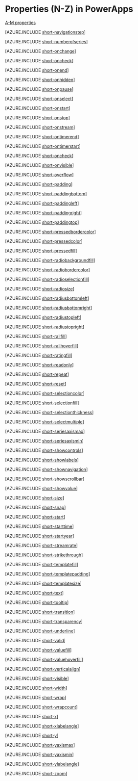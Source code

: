 <properties
   pageTitle="Properties (N-Z) | Microsoft PowerApps"
   description="In PowerApps, you can use the properties that this topic describes."
   services=""
   suite="powerapps"
   documentationCenter="na"
   authors="aftowen"
   manager="erikre"
   editor=""
   tags=""/>
<tags
   ms.service="powerapps"
   ms.devlang="na"
   ms.topic="reference"
   ms.tgt_pltfrm="na"
   ms.workload="na"
   ms.date="02/25/2016"
   ms.author="anneta"/>

# Properties (N-Z) in PowerApps #

[A-M properties](reference-properties1.md)

[AZURE.INCLUDE [short-navigationstep](../includes/short-navigationstep.md)]

[AZURE.INCLUDE [short-numberofseries](../includes/short-numberofseries.md)]

[AZURE.INCLUDE [short-onchange](../includes/short-onchange.md)]

[AZURE.INCLUDE [short-oncheck](../includes/short-oncheck.md)]

[AZURE.INCLUDE [short-onend](../includes/short-onend.md)]

[AZURE.INCLUDE [short-onhidden](../includes/short-onhidden.md)]

[AZURE.INCLUDE [short-onpause](../includes/short-onpause.md)]

[AZURE.INCLUDE [short-onselect](../includes/short-onselect.md)]

[AZURE.INCLUDE [short-onstart](../includes/short-onstart.md)]

[AZURE.INCLUDE [short-onstop](../includes/short-onstop.md)]

[AZURE.INCLUDE [short-onstream](../includes/short-onstream.md)]

[AZURE.INCLUDE [short-ontimerend](../includes/short-ontimerend.md)]

[AZURE.INCLUDE [short-ontimerstart](../includes/short-ontimerstart.md)]

[AZURE.INCLUDE [short-oncheck](../includes/short-oncheck.md)]

[AZURE.INCLUDE [short-onvisible](../includes/short-onvisible.md)]

[AZURE.INCLUDE [short-overflow](../includes/short-overflow.md)]

[AZURE.INCLUDE [short-padding](../includes/short-padding.md)]

[AZURE.INCLUDE [short-paddingbottom](../includes/short-paddingbottom.md)]

[AZURE.INCLUDE [short-paddingleft](../includes/short-paddingleft.md)]

[AZURE.INCLUDE [short-paddingright](../includes/short-paddingright.md)]

[AZURE.INCLUDE [short-paddingtop](../includes/short-paddingtop.md)]

[AZURE.INCLUDE [short-pressedbordercolor](../includes/short-pressedbordercolor.md)]

[AZURE.INCLUDE [short-pressedcolor](../includes/short-pressedcolor.md)]

[AZURE.INCLUDE [short-pressedfill](../includes/short-pressedfill.md)]

[AZURE.INCLUDE [short-radiobackgroundfill](../includes/short-radiobackgroundfill.md)]

[AZURE.INCLUDE [short-radiobordercolor](../includes/short-radiobordercolor.md)]

[AZURE.INCLUDE [short-radioselectionfill](../includes/short-radioselectionfill.md)]

[AZURE.INCLUDE [short-radiosize](../includes/short-radiosize.md)]

[AZURE.INCLUDE [short-radiusbottomleft](../includes/short-radiusbottomleft.md)]

[AZURE.INCLUDE [short-radiusbottomright](../includes/short-radiusbottomright.md)]

[AZURE.INCLUDE [short-radiustopleft](../includes/short-radiustopleft.md)]

[AZURE.INCLUDE [short-radiustopright](../includes/short-radiustopright.md)]

[AZURE.INCLUDE [short-railfill](../includes/short-railfill.md)]

[AZURE.INCLUDE [short-railhoverfill](../includes/short-railhoverfill.md)]

[AZURE.INCLUDE [short-ratingfill](../includes/short-ratingfill.md)]

[AZURE.INCLUDE [short-readonly](../includes/short-readonly.md)]

[AZURE.INCLUDE [short-repeat](../includes/short-repeat.md)]

[AZURE.INCLUDE [short-reset](../includes/short-reset.md)]

[AZURE.INCLUDE [short-selectioncolor](../includes/short-selectioncolor.md)]

[AZURE.INCLUDE [short-selectionfill](../includes/short-selectionfill.md)]

[AZURE.INCLUDE [short-selectionthickness](../includes/short-selectionthickness.md)]

[AZURE.INCLUDE [short-selectmultiple](../includes/short-selectmultiple.md)]

[AZURE.INCLUDE [short-seriesaxismax](../includes/short-seriesaxismax.md)]

[AZURE.INCLUDE [short-seriesaxismin](../includes/short-seriesaxismin.md)]

[AZURE.INCLUDE [short-showcontrols](../includes/short-showcontrols.md)]

[AZURE.INCLUDE [short-showlabels](../includes/short-showlabels.md)]

[AZURE.INCLUDE [short-shownavigation](../includes/short-shownavigation.md)]

[AZURE.INCLUDE [short-showscrollbar](../includes/short-showscrollbar.md)]

[AZURE.INCLUDE [short-showvalue](../includes/short-showvalue.md)]

[AZURE.INCLUDE [short-size](../includes/short-size.md)]

[AZURE.INCLUDE [short-snap](../includes/short-snap.md)]

[AZURE.INCLUDE [short-start](../includes/short-start.md)]

[AZURE.INCLUDE [short-starttime](../includes/short-starttime.md)]

[AZURE.INCLUDE [short-startyear](../includes/short-startyear.md)]

[AZURE.INCLUDE [short-streamrate](../includes/short-streamrate.md)]

[AZURE.INCLUDE [short-strikethrough](../includes/short-strikethrough.md)]

[AZURE.INCLUDE [short-templatefill](../includes/short-templatefill.md)]

[AZURE.INCLUDE [short-templatepadding](../includes/short-templatepadding.md)]

[AZURE.INCLUDE [short-templatesize](../includes/short-templatesize.md)]

[AZURE.INCLUDE [short-text](../includes/short-text.md)]

[AZURE.INCLUDE [short-tooltip](../includes/short-tooltip.md)]

[AZURE.INCLUDE [short-transition](../includes/short-transition.md)]

[AZURE.INCLUDE [short-transparency](../includes/short-transparency.md)]

[AZURE.INCLUDE [short-underline](../includes/short-underline.md)]

[AZURE.INCLUDE [short-valid](../includes/short-valid.md)]

[AZURE.INCLUDE [short-valuefill](../includes/short-valuefill.md)]

[AZURE.INCLUDE [short-valuehoverfill](../includes/short-valuehoverfill.md)]

[AZURE.INCLUDE [short-verticalalign](../includes/short-verticalalign.md)]

[AZURE.INCLUDE [short-visible](../includes/short-visible.md)]

[AZURE.INCLUDE [short-width](../includes/short-width.md)]

[AZURE.INCLUDE [short-wrap](../includes/short-wrap.md)]

[AZURE.INCLUDE [short-wrapcount](../includes/short-wrapcount.md)]

[AZURE.INCLUDE [short-x](../includes/short-x.md)]

[AZURE.INCLUDE [short-xlabelangle](../includes/short-xlabelangle.md)]

[AZURE.INCLUDE [short-y](../includes/short-y.md)]

[AZURE.INCLUDE [short-yaxismax](../includes/short-yaxismax.md)]

[AZURE.INCLUDE [short-yaxismin](../includes/short-yaxismin.md)]

[AZURE.INCLUDE [short-ylabelangle](../includes/short-ylabelangle.md)]

[AZURE.INCLUDE [short-zoom](../includes/short-zoom.md)]
